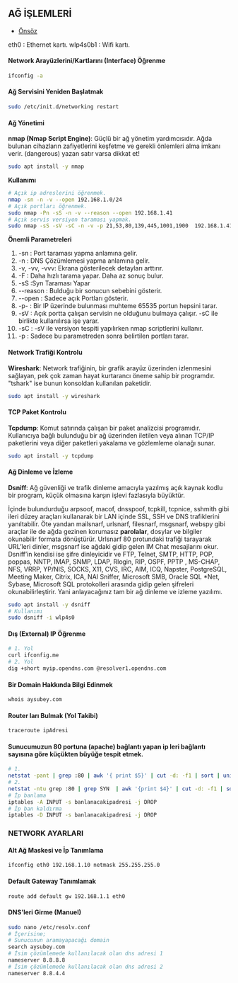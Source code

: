 ## AĞ İŞLEMLERİ

- [Önsöz](https://github.com/cicekhasan/DersNotlarim)


eth0     : Ethernet kartı.
wlp4s0b1 : Wifi kartı.


#### Network Arayüzlerini/Kartlarını (Interface) Öğrenme

```bash
ifconfig -a 
```

#### Ağ Servisini Yeniden Başlatmak

```bash
sudo /etc/init.d/networking restart
```

#### Ağ Yönetimi

**nmap (Nmap Script Engine)**: Güçlü bir ağ yönetim yardımcısıdır. Ağda bulunan cihazların zafiyetlerini keşfetme ve gerekli önlemleri alma imkanı verir. (dangerous) yazan satır varsa dikkat et!

```bash
sudo apt install -y nmap
```

**Kullanımı**

```bash
# Açık ip adreslerini öğrenmek.
nmap -sn -n -v --open 192.168.1.0/24
# Açık portları öğrenmek.
sudo nmap -Pn -sS -n -v --reason --open 192.168.1.41
# Açık servis versiyon taraması yapmak.
sudo nmap -sS -sV -sC -n -v -p 21,53,80,139,445,1001,1900  192.168.1.41
```

**Önemli Parametreleri**

1. -sn          : Port taraması yapma anlamına gelir.
2. -n           : DNS Çözümlemesi yapma anlamına gelir.
3. -v, -vv, -vvv: Ekrana gösterilecek detayları arttırır.
4. -F           : Daha hızlı tarama yapar. Daha az sonuç bulur.
5. -sS          :Syn Taraması Yapar
6. --reason     : Bulduğu bir sonucun sebebini gösterir.
7. --open       : Sadece açık Portları gösterir.
8. -p-          : Bir IP üzerinde bulunması muhteme 65535 portun hepsini tarar.
9. -sV          : Açık portta çalışan servisin ne olduğunu bulmaya çalışır. -sC ile birlikte kullanılırsa işe yarar.
10. -sC         : -sV ile versiyon tespiti yapılırken nmap scriptlerini kullanır.
11. -p          : Sadece bu parametreden sonra belirtilen portları tarar.

#### Network Trafiği Kontrolu

**Wireshark**: Network trafiğinin, bir grafik arayüz üzerinden izlenmesini sağlayan, pek çok zaman hayat kurtarancı öneme sahip bir programdır. "tshark" ise bunun konsoldan kullanılan paketidir.

```bash
sudo apt install -y wireshark
```

#### TCP Paket Kontrolu

**Tcpdump**: Komut satırında çalışan bir paket analizcisi programıdır. Kullanıcıya bağlı bulunduğu bir ağ üzerinden iletilen veya alınan TCP/IP paketlerini veya diğer paketleri yakalama ve gözlemleme olanağı sunar.

```bash
sudo apt install -y tcpdump
```

#### Ağ Dinleme ve İzleme

**Dsniff**: Ağ güvenliği ve trafik dinleme amacıyla yazılmış açık kaynak kodlu bir program, küçük olmasına karşın işlevi fazlasıyla büyüktür.

İçinde bulundurduğu arpsoof, macof, dnsspoof, tcpkill, tcpnice, sshmith gibi ileri düzey araçları kullanarak bir LAN içinde SSL, SSH ve DNS trafiklerini yanıltabilir. Öte yandan mailsnarf, urlsnarf, filesnarf, msgsnarf, webspy gibi araçlar ile de ağda gezinen korumasız **parolalar**, dosylar ve bilgiler okunabilir formata dönüştürür. Urlsnarf 80 protundaki trafiği tarayarak URL’leri dinler, msgsnarf ise ağdaki gidip gelen IM Chat mesajlarını okur. Dsniff’in kendisi ise şifre dinleyicidir ve FTP, Telnet, SMTP, HTTP, POP, poppas, NNTP, IMAP, SNMP, LDAP, Rlogin, RIP, OSPF, PPTP , MS-CHAP, NFS, VRRP, YP/NIS, SOCKS, X11, CVS, IRC, AIM, ICQ, Napster, PostgreSQL, Meeting Maker, Citrix, ICA, NAI Sniffer, Microsoft SMB, Oracle SQL \*Net, Sybase, Microsoft SQL protokolleri arasında gidip gelen şifreleri okunabilirleştirir. Yani anlayacağınız tam bir ağ dinleme ve izleme yazılımı. 

```bash
sudo apt install -y dsniff
# Kullanımı
sudo dsniff -i wlp4s0
```

#### Dış (External) IP Öğrenme

```bash
# 1. Yol
curl ifconfig.me
# 2. Yol
dig +short myip.opendns.com @resolver1.opendns.com
```

#### Bir Domain Hakkında Bilgi Edinmek

```bash
whois aysubey.com 
```

#### Router ları Bulmak (Yol Takibi)

```bash
traceroute ipAdresi
```

#### Sunucumuzun 80 portuna (apache) bağlantı yapan ip leri bağlantı sayısına göre küçükten büyüğe tespit etmek.

```bash
# 1.
netstat -pant | grep :80 | awk '{ print $5}' | cut -d: -f1 | sort | uniq -c | sort -n 
# 2.
netstat -ntu grep :80 | grep SYN  | awk '{print $4}' | cut -d: -f1 | sort | uniq -c | sort -n 
# İp banlama
iptables -A INPUT -s banlanacakipadresi -j DROP
# İp ban kaldırma
iptables -D INPUT -s banlanacakipadresi -j DROP
```

### NETWORK AYARLARI

#### Alt Ağ Maskesi ve İp Tanımlama

```bash
ifconfig eth0 192.168.1.10 netmask 255.255.255.0
```

#### Default Gateway Tanımlamak

```bash
route add default gw 192.168.1.1 eth0
```

#### DNS'leri Girme (Manuel)

```bash
sudo nano /etc/resolv.conf 
# İçerisine;
# Sunucunun aramayapacağı domain
search aysubey.com
# İsim çözümlemede kullanılacak olan dns adresi 1 
nameserver 8.8.8.8
# İsim çözümlemede kullanılacak olan dns adresi 2
nameserver 8.8.4.4
```
